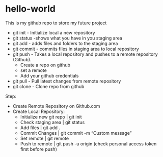 # hello-world
This is my github repo to store my future project </br>


- git init - Initialize local a new repository
- git status -shows what you have in you staging area
- git add <file> -  adds files and folders to the staging area
- git commit - commits files in staging area to local repository
- git push - Takes a local repository and pushes to a remote repository (Github).
  - Create a repo on github
  - set a remote 
  - Add your github credentials
- git pull - Pull latest changes from remote repository
- git clone - Clone repo from github

 
 Step: </br>
- Create Remote Repository on Github.com
- Create Local Repository: </br>
  - Initialize new git repo | git init
  - Check staging area | git status
  - Add files | git add .
  - Commit Changes | git commit -m “Custom message”
  - Set remote | git remote <remote url>
  - Push to remote | git push -u origin <branch name> (check personal access token first before push) </br>
